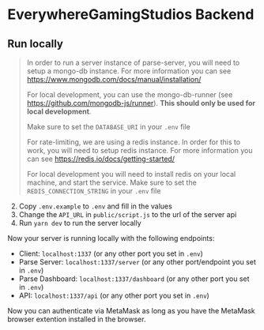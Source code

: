 # EverywhereGamingStudios Backend

## Run locally

> In order to run a server instance of parse-server, you will need to setup a mongo-db instance. For more information you can see https://www.mongodb.com/docs/manual/installation/
>
> For local development, you can use the mongo-db-runner (see https://github.com/mongodb-js/runner). **This should only be used for local development**.
> 
> Make sure to set the `DATABASE_URI` in your `.env` file
>
> For rate-limiting, we are using a redis instance. In order for this to work, you will need to setup redis instance. For more information you can see https://redis.io/docs/getting-started/
> 
> For local development you will need to install redis on your local machine, and start the service. Make sure to set the `REDIS_CONNECTION_STRING` in your `.env` file

2. Copy `.env.example` to `.env` and fill in the values
3. Change the `API_URL` in `public/script.js` to the url of the server api
4. Run `yarn dev` to run the server locally

Now your server is running locally with the following endpoints:

- Client: `localhost:1337` (or any other port you set in `.env`)
- Parse Server: `localhost:1337/server` (or any other port/endpoint you set in `.env`)
- Parse Dashboard: `localhost:1337/dashboard` (or any other port you set in `.env`)
- API: `localhost:1337/api` (or any other port you set in `.env`)

Now you can authenticate via MetaMask as long as you have the MetaMask browser extention installed in the browser.